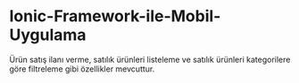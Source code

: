 # Ionic-Framework-ile-Mobil-Uygulama

Ürün satış ilanı verme, satılık ürünleri listeleme ve satılık ürünleri kategorilere göre filtreleme gibi özellikler mevcuttur.
